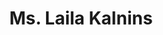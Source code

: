 ---
layout: page
title: Ms. Laila Kalnins
staff-pic: instructional/Ms. Laila Kalnins.jpg
email: LKalnins@kamsc.k12.mi.us
---